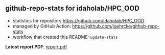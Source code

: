 ## github-repo-stats for idaholab/HPC_OOD

- statistics for repository https://github.com/idaholab/HPC_OOD
- managed by GitHub Action: https://github.com/jgehrcke/github-repo-stats
- workflow that created this README: `update-stats`

**Latest report PDF**: [report.pdf](https://github.com/idaholab/repository-statistics/raw/main/idaholab/HPC_OOD/latest-report/report.pdf)

